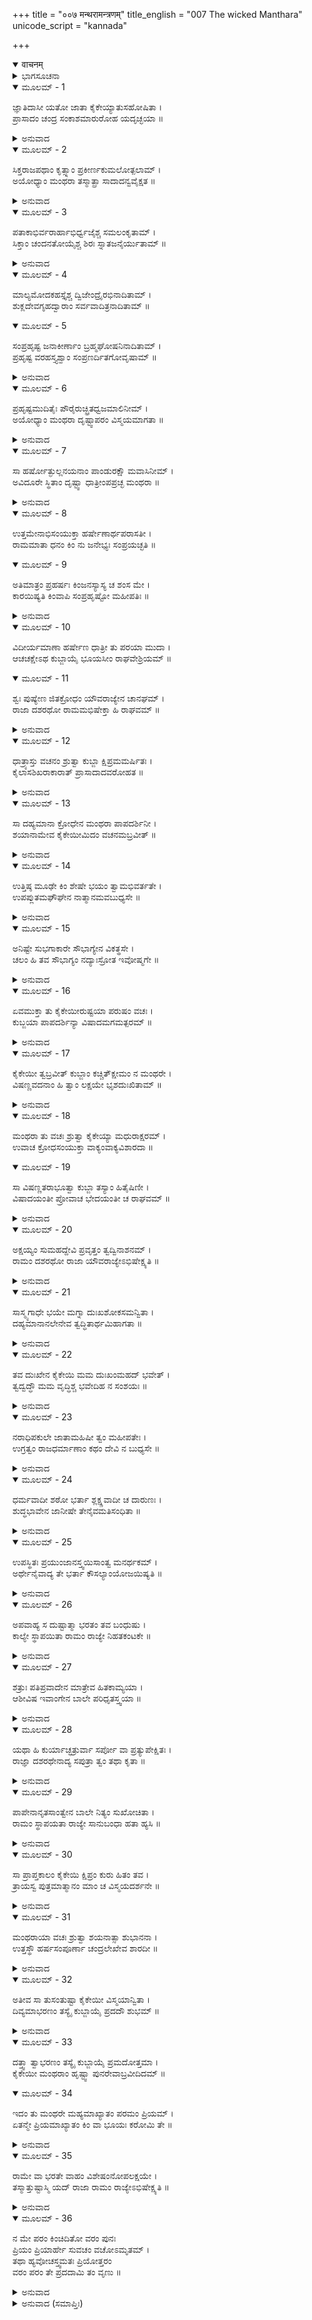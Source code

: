 +++
title = "००७ मन्थरामन्त्रणम्"
title_english = "007 The wicked Manthara"
unicode_script = "kannada"

+++
<details open><summary>वाचनम्</summary>

<div class="audioEmbed"  caption="श्रीराम-हरिसीताराममूर्ति-घनपाठिभ्यां वचनम्" src="https://archive.org/download/Ramayana-recitation-Sriram-harisItArAmamUrti-Ghanapaati-v2/Kanda_2/Kanda_2_AYK-007-Mandthara_Manthranam.mp3"></div>
</details>



<details><summary>ಭಾಗಸೂಚನಾ</summary>

ಶ್ರೀರಾಮನ ಪಟ್ಟಾಭಿಷೇಕದ ಸಮಾಚಾರ ತಿಳಿದು ಖಿನ್ನಳಾದ ಮಂಥರೆಯು ಕೈಕೆಯನ್ನು ಜರೆದುದು, ಆದರೆ ಪ್ರಸನ್ನಳಾದ ಕೈಕೇಯಿ ಆಕೆಗೆ ಉಡುಗೊರೆಯಾಗಿ ಒಡವೆಗಳನ್ನು ಕೊಡುವುದು, ಮಂಥರೆಯು ಕೈಕೆಯನ್ನು ಪುಸಲಾಯಿಸಿ ವರಗಳನ್ನು ಕೇಳುವಂತೆ ಪ್ರೇರೇಪಿಸಿದುದು
</details>

<details open><summary>ಮೂಲಮ್ - 1</summary>

ಜ್ಞಾತಿದಾಸೀ ಯತೋ ಜಾತಾ ಕೈಕೇಯ್ಯಾತುಸಹೋಷಿತಾ ।  
ಪ್ರಾಸಾದಂ ಚಂದ್ರ ಸಂಕಾಶಮಾರುರೋಹ ಯದೃಚ್ಛಯಾ ॥
</details>

<details><summary>ಅನುವಾದ</summary>

ಮಹಾರಾಣಿ ಕೈಕೆಯ ಬಳಿ ಓರ್ವ ದಾಸಿಯಿದ್ದಳು, ಆಕೆಯನ್ನು ಅವಳು ತವರುಮನೆಯಿಂದ ತಂದಿದ್ದಳು. ಆಕೆಯು ಸದಾ ಕೈಕೆಯಿಯ ಜೊತೆಗೇ ಇರುತ್ತಿದ್ದಳು. ಆಕೆ ಎಲ್ಲಿ ಹುಟ್ಟಿದಳು? ಆಕೆಯ ತಂದೆ-ತಾಯಿ ಯಾರು? ಇದು ಯಾರಿಗೂ ತಿಳಿದಿರಲಿಲ್ಲ. ಪಟ್ಟಾಭಿಷೇಕದ ಹಿಂದಿನ ದಿನ ಅವಳು ಸ್ವೇಚ್ಛೆಯಿಂದ ಚಂದ್ರನಂತೆ ಕಾಂತಿಯುಳ್ಳ ಅರಮನೆಯ ಬಿಸಿಲು ಮಾಳಿಗೆಯನ್ನು ಹತ್ತಿದಳು.॥1॥
</details>

<details open><summary>ಮೂಲಮ್ - 2</summary>

ಸಿಕ್ತರಾಜಪಥಾಂ ಕೃತ್ಸ್ನಾಂ ಪ್ರಕೀರ್ಣಕುಮಲೋತ್ಪಲಾಮ್ ।  
ಅಯೋಧ್ಯಾಂ ಮಂಥರಾ ತಸ್ಮಾತ್ಪ್ರಾ ಸಾದಾದನ್ವವೈಕ್ಷತ ॥
</details>

<details><summary>ಅನುವಾದ</summary>

ಮಂಥರೆ ಎಂಬ ಆ ದಾಸಿಯು ಆ ಭವನದ ಮಾಳಿಗೆಯಿಂದ ನೋಡಿದಳು - ಅಯೋಧ್ಯೆಯ ರಾಜಬೀದಿಗಳು ಪನ್ನೀರಿನಿಂದ ಸಿಂಪಡಿಸಲಾಗಿತ್ತು. ನಗರದ ಎಲ್ಲೆಡೆ ಅರಳಿದ ಕಮಲ ಮತ್ತು ಉತ್ಪಲ ಪುಷ್ಪಗಳನ್ನು ಚೆಲ್ಲಿದ್ದರು.॥2॥
</details>

<details open><summary>ಮೂಲಮ್ - 3</summary>

ಪತಾಕಾಭಿರ್ವರಾರ್ಹಾಭಿರ್ಧ್ವಜೈಶ್ಚ ಸಮಲಂಕೃತಾಮ್ ।  
ಸಿಕ್ತಾಂ ಚಂದನತೋಯೈಶ್ಚ ಶಿರಃ ಸ್ನಾತಜನೈರ್ಯುತಾಮ್ ॥
</details>

<details><summary>ಅನುವಾದ</summary>

ಎಲ್ಲೆಡೆ ಸುಂದರ ಪತಾಕೆಗಳು ಹಾರಾಡುತ್ತಿದ್ದವು. ಧ್ವಜಗಳಿಂದ ಆ ಪುರಿಯ ಶೋಭೆ ಅಪೂರ್ವವಾಗಿತ್ತು. ರಾಜಬೀದಿಗಳಲ್ಲಿ ಸುಗಂಧಿತ ನೀರನ್ನು ಚಿಮುಕಿಸಲಾಗಿತ್ತು. ಅಯೋಧ್ಯೆಯ ಎಲ್ಲ ಜನರು ಅಭ್ಯಂಗ ಸ್ನಾತರಾಗಿ ಅಲಂಕೃತರಾಗಿ ಓಡಾಡುತ್ತಿದ್ದರು.॥3॥
</details>

<details open><summary>ಮೂಲಮ್ - 4</summary>

ಮಾಲ್ಯಮೋದಕಹಸ್ತೈಶ್ಚ ದ್ವಿಜೇಂದ್ರೈರಭಿನಾದಿತಾಮ್ ।  
ಶುಕ್ಲದೇವಗೃಹದ್ವಾರಾಂ ಸರ್ವವಾದಿತ್ರನಾದಿತಾಮ್ ॥
</details>

<details open><summary>ಮೂಲಮ್ - 5</summary>

ಸಂಪ್ರಹೃಷ್ಟ ಜನಾಕೀರ್ಣಾಂ ಬ್ರಹ್ಮಘೋಷನಿನಾದಿತಾಮ್ ।  
ಪ್ರಹೃಷ್ಟ ವರಹಸ್ತ್ಯಶ್ವಾಂ ಸಂಪ್ರಣರ್ದಿತಗೋವೃಷಾಮ್ ॥
</details>

<details><summary>ಅನುವಾದ</summary>

ಶ್ರೀರಾಮನಿಗೆ ಅರ್ಪಿಸಲು ಮಾಲೆಗಳನ್ನು ಮತ್ತು ಮೋದಕಗಳನ್ನು ಕೈಗಳಲ್ಲೆತ್ತಿಕೊಂಡ ಶ್ರೇಷ್ಠ ಬ್ರಾಹ್ಮಣರು ಹರ್ಷನಾದ ಮಾಡುತ್ತಾ ಇದ್ದಾರೆ. ದೇವಾಲಯಗಳ ಮಹಾದ್ವಾರಗಳನ್ನು ಚಂದನಾದಿಗಳಿಂದ ಸುಂದರವಾಗಿ ಅಲಂಕರಿಸಿದ್ದರು. ಎಲ್ಲ ಪ್ರಕಾರದ ವಾದ್ಯಗಳ ಮಧುರ ಧ್ವನಿ ಎಲ್ಲೆಡೆ ಮೊಳಗುತ್ತಿತ್ತು. ಅತ್ಯಂತ ಹರ್ಷಿತರಾದ ಜನರಿಂದ ನಗರವೆಲ್ಲ ತುಂಬಿಹೋಗಿತ್ತು. ಎಲ್ಲೆಡೆ ವೇದಪಾಠಿಗಳ ಮಂತ್ರ ಧ್ವನಿಗಳು ಪ್ರತಿಧ್ವನಿಸುತ್ತಿದ್ದವು. ಶ್ರೇಷ್ಠ ಗಜ, ಅಶ್ವಗಳು ಹರ್ಷದಿಂದ ಮೆರೆಯುತ್ತಿದ್ದವು. ಹಸುಗಳು ಮತ್ತು ಕರುಗಳು ಆನಂದದಿಂದ ‘ಅಂಬಾ’ ಎಂದು ಕೂಗುತ್ತಿದ್ದವು.॥4-5॥
</details>

<details open><summary>ಮೂಲಮ್ - 6</summary>

ಪ್ರಹೃಷ್ಟಮುದಿತೈಃ ಪೌರೈರುಚ್ಛ್ರಿತಧ್ವಜಮಾಲಿನೀಮ್ ।  
ಅಯೋಧ್ಯಾಂ ಮಂಥರಾ ದೃಷ್ಟ್ವಾಪರಂ ವಿಸ್ಮಯಮಾಗತಾ ॥
</details>

<details><summary>ಅನುವಾದ</summary>

ಎಲ್ಲ ನಗರ ನಿವಾಸಿಗಳು ಹರ್ಷದಿಂದ ರೋಮಾಂಚನಗೊಂಡು ಆನಂದಮಗ್ನರಾಗಿದ್ದಾರೆ. ನಗರದ ಎಲ್ಲೆಡೆ ಎತ್ತರವಾದ ಧ್ವಜಗಳು ಹಾರಾಡುತ್ತಿದ್ದವು. ಅಯೋಧ್ಯೇಯ ಇಂತಹ ಶೋಭೆಯನ್ನು ನೋಡಿ ಮಂಥರೆಗೆ ಆಶ್ಚರ್ಯವಾಯಿತು.॥6॥
</details>

<details open><summary>ಮೂಲಮ್ - 7</summary>

ಸಾ ಹರ್ಷೋತ್ಫುಲ್ಲನಯನಾಂ ಪಾಂಡುರಕ್ಷೌ ಮವಾಸಿನೀಮ್ ।  
ಅವಿದೂರೇ ಸ್ಥಿತಾಂ ದೃಷ್ಟ್ವಾ ಧಾತ್ರೀಂಪಪ್ರಚ್ಛ ಮಂಥರಾ ॥
</details>

<details><summary>ಅನುವಾದ</summary>

ಅಲ್ಲೇ ಬಳಿಯ ಮಹಡಿಯಲ್ಲಿ ರಾಮನ ದಾಸಿಯನ್ನು ನೋಡಿದಳು. ಅವಳ ಕಣ್ಣುಗಳು ಪ್ರಸನ್ನತೆಯಿಂದ ಅರಳಿತ್ತು. ಶರೀರದಲ್ಲಿ ಬಿಳಿಯ ರೇಷ್ಮೆಯ ಸೀರೆಯನ್ನು ಉಟ್ಟಿದ್ದಳು. ಆಕೆಯನ್ನು ನೋಡಿ ಮಂಥರೆ ಕೇಳಿದಳು.॥7॥
</details>

<details open><summary>ಮೂಲಮ್ - 8</summary>

ಉತ್ತಮೇನಾಭಿಸಂಯುಕ್ತಾ ಹರ್ಷೇಣಾರ್ಥಪರಾಸತೀ ।  
ರಾಮಮಾತಾ ಧನಂ ಕಿಂ ನು ಜನೇಭ್ಯಃ ಸಂಪ್ರಯಚ್ಛತಿ ॥
</details>

<details open><summary>ಮೂಲಮ್ - 9</summary>

ಅತಿಮಾತ್ರಂ ಪ್ರಹರ್ಷಃ ಕಿಂಜನಸ್ಯಾಸ್ಯ ಚ ಶಂಸ ಮೇ ।  
ಕಾರಯಿಷ್ಯತಿ ಕಿಂವಾಪಿ ಸಂಪ್ರಹೃಷ್ಟೋ ಮಹೀಪತಿಃ ॥
</details>

<details><summary>ಅನುವಾದ</summary>

ಧಾತ್ರಿ! ಇಂದು ಶ್ರೀರಾಮಚಂದ್ರನ ಮಾತೆಯು ಯಾವುದೋ ಅಭೀಷ್ಟ ಮನೋರಥದ ಸಾಧನೆಯಲ್ಲಿ ತತ್ಪರಳಾಗಿ ಅತ್ಯಂತ ಹರ್ಷದಿಂದ ಜನರಿಗೆ ಧನವನ್ನು ಏಕೆ ಹಂಚುತ್ತಿದ್ದಾಳೆ? ಇಂದು ಇಲ್ಲಿಯ ಎಲ್ಲ ಜನರು ಇಷ್ಟು ಪ್ರಸನ್ನರಾಗಿರುವರು ಏಕೆ? ಇದರ ಕಾರಣವನ್ನು ನನಗೆ ತಿಳಿಸು. ಇಂದು ದಶರಥ ಮಹಾರಾಜ ಅತ್ಯಂತ ಪ್ರಸನ್ನರಾಗಿ ಯಾವ ಕಾರ್ಯವನ್ನು ಮಾಡುವರು.॥8-9॥
</details>

<details open><summary>ಮೂಲಮ್ - 10</summary>

ವಿದೀರ್ಯಮಾಣಾ ಹರ್ಷೇಣ ಧಾತ್ರೀ ತು ಪರಯಾ ಮುದಾ ।  
ಆಚಚಕ್ಷೇಽಥ ಕುಬ್ಜಾಯೈ ಭೂಯಸೀಂ ರಾಘವೇಶ್ರಿಯಮ್ ॥
</details>

<details open><summary>ಮೂಲಮ್ - 11</summary>

ಶ್ವಃ ಪುಷ್ಯೇಣ ಜಿತಕ್ರೋಧಂ ಯೌವರಾಜ್ಯೇನ ಚಾನಘಮ್ ।  
ರಾಜಾ ದಶರಥೋ ರಾಮಮಭಿಷೇಕ್ತಾ ಹಿ ರಾಘವಮ್ ॥
</details>

<details><summary>ಅನುವಾದ</summary>

ಶ್ರೀರಾಮನ ದಾಸಿಯು ಹರ್ಷಾತಿರೇಕದಿಂದ ಕುಬ್ಜಾ ಮಂಥರೆಯು ಕೇಳಿದಾಗ ಬಹಳ ಆನಂದದಿಂದ ತಿಳಿಸಿದಳು- ಕುಬ್ಜೇ! ರಘುನಾಥನಿಗೆ ಬಹಳ ದೊಡ್ಡ ಸಂಪತ್ತು ಪ್ರಾಪ್ತವಾಗುವುದಿದೆ. ನಾಳೆ ದಶರಥ ಮಹಾರಾಜರು ಪುಷ್ಯ ನಕ್ಷತ್ರದ ಶುಭಯೋಗದಲ್ಲಿ ಕ್ರೋಧವನ್ನು ಗೆದ್ದಿರುವ, ಪಾಪರಹಿತ, ರಘುಕುಲನಂದನ ಶ್ರೀರಾಮನಿಗೆ ಯುವರಾಜ ಪಟ್ಟಾಭಿಷೇಕ ಮಾಡುವರು.॥10-11॥
</details>

<details open><summary>ಮೂಲಮ್ - 12</summary>

ಧಾತ್ರ್ಯಾಸ್ತು ವಚನಂ ಶ್ರುತ್ವಾ ಕುಬ್ಜಾ ಕ್ಷಿಪ್ರಮಮರ್ಷಿತಃ ।  
ಕೈಲಾಸಶಿಖರಾಕಾರಾತ್ ಪ್ರಾಸಾದಾದವರೋಹತ ॥
</details>

<details><summary>ಅನುವಾದ</summary>

ದಾಸಿಯ ಆ ಮಾತನ್ನು ಕೇಳಿ ಮಂಥರೆಯು ಮನಸ್ಸಿನಲ್ಲೇ ಕುದಿಯತೊಡಗಿದಳು. ಕೂಡಲೇ ಆ ಕೈಲಾಸ ಶಿಖರದಂತೆ ಉಜ್ವಲ, ಗಗನಚುಂಬೀ ಸೌಧದಿಂದ ಕೆಳಗೆ ಇಳಿದಳು.॥12॥
</details>

<details open><summary>ಮೂಲಮ್ - 13</summary>

ಸಾ ದಹ್ಯಮಾನಾ ಕ್ರೋಧೇನ ಮಂಥರಾ ಪಾಪದರ್ಶಿನೀ ।  
ಶಯಾನಾಮೇವ ಕೈಕೇಯೀಮಿದಂ ವಚನಮಬ್ರವೀತ್ ॥
</details>

<details><summary>ಅನುವಾದ</summary>

ಮಂಥರೆಗೆ ಇದರಲ್ಲಿ ಕೈಕೆಯ ಅನಿಷ್ಟ ಕಾಣುತ್ತಿತ್ತು. ಆಕೆ ಸಿಟ್ಟಿನಿಂದ ಉರಿದೆದ್ದಳು. ಅವಳು ಅಂತಃಪುರದಲ್ಲಿ ಮಲಗಿರುವ ಕೈಕೆಯ ಬಳಿಗೆ ಬಂದು ಈ ಪ್ರಕಾರ ಹೇಳಿದಳು.॥13॥
</details>

<details open><summary>ಮೂಲಮ್ - 14</summary>

ಉತ್ತಿಷ್ಠ ಮೂಢೇ ಕಿಂ ಶೇಷೇ ಭಯಂ ತ್ವಾಮಭಿವರ್ತತೇ ।  
ಉಪಪ್ಲುತಮಘೌಘೇನ ನಾತ್ಮಾನಮವಬುಧ್ಯಸೇ ॥
</details>

<details><summary>ಅನುವಾದ</summary>

ಮೂರ್ಖಳೇ! ಏಳು, ಏಕೆ ಮಲಗಿರುವೆ? ನಿನ್ನ ಮೇಲೆ ಭಾರೀ ಭಯ ಆವರಿಸಿದೆ. ಎಲೆಗೆ! ನಿನ್ನ ಮೇಲೆ ವಿಪತ್ತಿನ ಬೆಟ್ಟವೇ ಕುಸಿದು ಬಿದ್ದಿದೆ. ಹೀಗಿದ್ದರೂ ನಿನಗೆ ಈ ದುರವಸ್ಥೆಯು ತಿಳಿಯಲೇ ಇಲ್ಲವಲ್ಲ.॥14॥
</details>

<details open><summary>ಮೂಲಮ್ - 15</summary>

ಅನಿಷ್ಟೇ ಸುಭಗಾಕಾರೇ ಸೌಭಾಗ್ಯೇನ ವಿಕತ್ಥಸೇ ।  
ಚಲಂ ಹಿ ತವ ಸೌಭಾಗ್ಯಂ ನದ್ಯಾಃಸ್ರೋತ ಇವೋಷ್ಮಗೇ ॥
</details>

<details><summary>ಅನುವಾದ</summary>

ನಿನ್ನ ಪ್ರಿಯತಮನು ನಿನ್ನ ಮುಂದೆ ಬಂದು ನಿನಗೆ ಎಲ್ಲ ಸೌಭಾಗ್ಯ ಅರ್ಪಿಸುತ್ತಾನೆ, ಆದರೆ ಬೆನ್ನ ಹಿಂದೆ ಅವನು ನಿನ್ನ ಅನಿಷ್ಟ ಮಾಡುವಂತೆ ಇದೆ, ಇದು ನೀನು ಅವನನ್ನು ತನ್ನಲ್ಲಿ ಅನುರಕ್ತನೆಂದು ತಿಳಿದು ಸೌಭಾಗ್ಯದ ಹಿರಿಮೆಯನ್ನು ಹೊಗಳಿಕೊಳ್ಳುತ್ತಿರುವೆ. ಆದರೆ ಗ್ರೀಷ್ಮ ಋತುವಿನಲ್ಲಿ ನದಿಯ ಪ್ರವಾಹ ಒಣಗಿ ಹೋಗುವಂತೆ ನಿನ್ನ ಆ ಸೌಭಾಗ್ಯ ಈಗ ಅಸ್ಥಿರವಾಗಿದೆ - ನಿನ್ನ ಕೈಯಿಂದ ಜಾರಿ ಹೋಗುತ್ತಾ ಇದೆ.॥15॥
</details>

<details open><summary>ಮೂಲಮ್ - 16</summary>

ಏವಮುಕ್ತಾ ತು ಕೈಕೇಯೀರುಷ್ಟಯಾ ಪರುಷಂ ವಚಃ ।  
ಕುಬ್ಜಯಾ ಪಾಪದರ್ಶಿನ್ಯಾ ವಿಷಾದಮಗಮತ್ಪರಮ್ ॥
</details>

<details><summary>ಅನುವಾದ</summary>

ಇಷ್ಟದಲ್ಲಿಯೂ ಅನಿಷ್ಟವನ್ನು ನೋಡುವ ರೋಷ ತುಂಬಿದ ಕುಬ್ಜೆಯು ಈ ರೀತಿಯ ಕಠೋರ ಮಾತನ್ನು ಹೇಳಿದಾಗ ಕೈಕೆಯಿಯ ಮನಸ್ಸಿನಲ್ಲಿ ಬಹಳ ದುಃಖವಾಯಿತು.॥16॥
</details>

<details open><summary>ಮೂಲಮ್ - 17</summary>

ಕೈಕೇಯೀ ತ್ವಬ್ರವೀತ್ ಕುಬ್ಜಾಂ ಕಚ್ಚಿತ್ಕ್ಷೇಮಂ ನ ಮಂಥರೇ ।  
ವಿಷಣ್ಣವದನಾಂ ಹಿ ತ್ವಾಂ ಲಕ್ಷಯೇ ಭೃಶದುಃಖಿತಾಮ್ ॥
</details>

<details><summary>ಅನುವಾದ</summary>

ಆಗ ಕೈಕೆಯಿಯು ಕುಬ್ಜೆಯಲ್ಲಿ ಕೇಳಿದಳು - ಮಂಥರೇ! ಯಾವುದೇ ಅಮಂಗಲದ ಮಾತು ನಡೆಯಲಿಲ್ಲವಲ್ಲ; ಏಕೆಂದರೆ ನಿನ್ನ ಮುಖದಲ್ಲಿ ವಿಷಾದ ಆವರಿಸಿದೆ ಹಾಗೂ ನೀನು ಬಹಳ ದುಃಖಿಯಾಗಿ ಕಾಣುತ್ತಿರುವೆ.॥17॥
</details>

<details open><summary>ಮೂಲಮ್ - 18</summary>

ಮಂಥರಾ ತು ವಚಃ ಶ್ರುತ್ವಾ ಕೈಕೇಯ್ಯಾ ಮಧುರಾಕ್ಷರಮ್ ।  
ಉವಾಚ ಕ್ರೋಧಸಂಯುಕ್ತಾ ವಾಕ್ಯಂವಾಕ್ಯವಿಶಾರದಾ ॥
</details>

<details open><summary>ಮೂಲಮ್ - 19</summary>

ಸಾ ವಿಷಣ್ಣತರಾಭೂತ್ವಾ ಕುಬ್ಜಾ ತಸ್ಯಾಂ ಹಿತೈಷಿಣೀ ।  
ವಿಷಾದಯಂತೀ ಪ್ರೋವಾಚ ಭೇದಯಂತೀ ಚ ರಾಘವಮ್ ॥
</details>

<details><summary>ಅನುವಾದ</summary>

ಮಂಥರೆಯು ಮಾತಿನಲ್ಲಿ ಬಹಳ ಕುಶಲಿಯಾಗಿದ್ದಳು. ಅವಳು ಕೈಕೆಯಿಯ ಮಧುರವಚನ ಕೇಳಿಯೂ ಖಿನ್ನಳಾದಳು. ಆಕೆಯ ಕುರಿತು ತನ್ನ ಹಿತೈಷಿತೆಯನ್ನು ಪ್ರಕಟಿಸುತ್ತಾ ಕುಪಿತಳಾದಳು ಹಾಗೂ ಕೈಕೆಯ ಮನಸ್ಸಿನಲ್ಲಿ ಶ್ರೀರಾಮನ ಕುರಿತು ಭೇದಭಾವ ಮತ್ತು ವಿಷಾದವನ್ನುಂಟುಮಾಡುತ್ತಾ ಈ ಪ್ರಕಾರ ಹೇಳಿದಳು.॥18-19॥
</details>

<details open><summary>ಮೂಲಮ್ - 20</summary>

ಅಕ್ಷಯ್ಯಂ ಸುಮಹದ್ದೇವಿ ಪ್ರವೃತ್ತಂ ತ್ವದ್ವಿನಾಶನಮ್ ।  
ರಾಮಂ ದಶರಥೋ ರಾಜಾ ಯೌವರಾಜ್ಯೇಽಭಿಷೇಕ್ಷ್ಯತಿ ॥
</details>

<details><summary>ಅನುವಾದ</summary>

ದೇವಿಯೇ! ನಿನ್ನ ಸೌಭಾಗ್ಯದ ಮಹಾವಿನಾಶದ ಕಾರ್ಯ ಆರಂಭವಾಗಿದೆ. ಅದರ ಯಾವುದೇ ಪ್ರತೀಕಾರ ಇಲ್ಲ. ನಾಳೆ ದಶರಥ ಮಹಾರಾಜರು ಶ್ರೀರಾಮನಿಗೆ ಯುವರಾಜ ಪಟ್ಟಾಭಿಷೇಕ ಮಾಡಿಬಿಡುವರು.॥20॥
</details>

<details open><summary>ಮೂಲಮ್ - 21</summary>

ಸಾಸ್ಮ್ಯಗಾಧೇ ಭಯೇ ಮಗ್ನಾ ದುಃಖಶೋಕಸಮನ್ವಿತಾ ।  
ದಹ್ಯಮಾನಾನಲೇನೇವ ತ್ವದ್ಧಿತಾರ್ಥಮಿಹಾಗತಾ ॥
</details>

<details><summary>ಅನುವಾದ</summary>

ಈ ಸಮಾಚಾರ ಪಡೆದು ನಾನು ದುಃಖ-ಶೋಕದಿಂದ ವ್ಯಾಕುಲಳಾಗಿ ಆಳವಾದ ಭಯಸಮುದ್ರದಲ್ಲಿ ಮುಳುಗಿಹೋದೆ. ಚಿಂತಾಗ್ನಿಯಿಂದ ಸುಡುತ್ತಿರುವಂತಿದೆ ಹಾಗೂ ನಿನ್ನ ಹಿತದ ಮಾತನ್ನು ತಿಳಿಸಲಿಕ್ಕಾಗಿ ಇಲ್ಲಿಗೆ ಬಂದಿರುವೆನು.॥21॥
</details>

<details open><summary>ಮೂಲಮ್ - 22</summary>

ತವ ದುಃಖೇನ ಕೈಕೇಯಿ ಮಮ ದುಃಖಂಮಹದ್ ಭವೇತ್ ।  
ತ್ವದ್ವದ್ಧೌ ಮಮ ವೃದ್ಧಿಶ್ಚ ಭವೇದಿಹ ನ ಸಂಶಯಃ ॥
</details>

<details><summary>ಅನುವಾದ</summary>

ಕೇಕಯನಂದಿನಿ! ನಿನ್ನ ಮೇಲೆ ಯಾವುದಾದರೂ ದುಃಖ ಬಂದರೆ ನನಗೂ ತುಂಬಾ ದುಃಖವನ್ನು ಅನುಭವಿಸಬೇಕಾದೀತು. ನಿನ್ನ ಉನ್ನತಿಯಲ್ಲೇ ನನ್ನ ಉನ್ನತಿ ಇದೆ, ಇದರಲ್ಲಿ ಸಂಶಯವೇ ಇಲ್ಲ.॥22॥
</details>

<details open><summary>ಮೂಲಮ್ - 23</summary>

ನರಾಧಿಪಕುಲೇ ಜಾತಾಮಹಿಷೀ ತ್ವಂ ಮಹೀಪತೇಃ ।  
ಉಗ್ರತ್ವಂ ರಾಜಧರ್ಮಾಣಾಂ ಕಥಂ ದೇವಿ ನ ಬುಧ್ಯಸೇ ॥
</details>

<details><summary>ಅನುವಾದ</summary>

ದೇವಿ! ನೀನು ಕ್ಷತ್ರಿಯ ಕುಲದಲ್ಲಿ ಹುಟ್ಟಿ, ಓರ್ವ ಚಕ್ರವರ್ತಿ ಮಹಾರಾಜನ ಮಹಾರಾಣಿಯಾಗಿರುವೆ. ಹೀಗಿದ್ದರೂ ರಾಜಧರ್ಮಗಳ ಉಗ್ರತೆಯನ್ನು ಏಕೆ ತಿಳಿದು ಕೊಳ್ಳುತ್ತಿಲ್ಲ.॥23॥
</details>

<details open><summary>ಮೂಲಮ್ - 24</summary>

ಧರ್ಮವಾದೀ ಶಠೋ ಭರ್ತಾ ಶ್ಲಕ್ಷ್ಣವಾದೀ ಚ ದಾರುಣಃ ।  
ಶುದ್ಧಭಾವೇನ ಜಾನೀಷೇ ತೇನೈವಮತಿಸಂಧಿತಾ ॥
</details>

<details><summary>ಅನುವಾದ</summary>

ನಿನ್ನ ಸ್ವಾಮಿ ಧರ್ಮದ ಮಾತು ತುಂಬಾ ಆಡುತ್ತಾನೆ, ಆದರೆ ಅವನು ಬಹಳ ಶಠನಾಗಿದ್ದಾನೆ. ಬಾಯಿಯಲ್ಲಿ ಜೇನಿನಂತೆ ಮಾತನಾಡುವನು, ಆದರೆ ಹೃದಯದಲ್ಲಿ ಬಹಳ ಕ್ರೂರನಾಗಿದ್ದಾನೆ. ಅವರು ಎಲ್ಲ ಮಾತುಗಳನ್ನು ಶುದ್ಧ ಭಾವದಿಂದಲೇ ಆಡುತ್ತಿದ್ದಾರೆ ಎಂದು ನೀನು ತಿಳಿಯುತ್ತಿರುವೆ. ಅದರಿಂದ ಇಂದು ಅವನಿಂದ ನೀನು ಮೋಸ ಹೋದೆ.॥24॥
</details>

<details open><summary>ಮೂಲಮ್ - 25</summary>

ಉಪಸ್ಥಿತಃ ಪ್ರಯುಂಜಾನಸ್ತ್ವಯಿಸಾಂತ್ವ ಮನರ್ಥಕಮ್ ।  
ಅರ್ಥೇನೈವಾದ್ಯ ತೇ ಭರ್ತಾ ಕೌಸಲ್ಯಾಂಯೋಜಯಿಷ್ಯತಿ ॥
</details>

<details><summary>ಅನುವಾದ</summary>

ನಿನ್ನ ಪತಿಯು ನಿನಗೆ ವ್ಯರ್ಥ ಸಾಂತ್ವನ ನೀಡಲು ಇಲ್ಲಿಗೆ ಬರುವನು. ಅವನೇ ಈಗ ರಾಣಿ ಕೌಸಲ್ಯೆಯನ್ನು ಅರ್ಥದಿಂದ ಸಂಪನ್ನನಾಗಿಸಲು ಹೊರಟಿರುವನು.॥25॥
</details>

<details open><summary>ಮೂಲಮ್ - 26</summary>

ಅಪವಾಹ್ಯ ಸ ದುಷ್ಟಾತ್ಮಾ ಭರತಂ ತವ ಬಂಧುಷು ।  
ಕಾಲ್ಯೇ ಸ್ಥಾಪಯಿತಾ ರಾಮಂ ರಾಜ್ಯೇ ನಿಹತಕಂಟಕೇ ॥
</details>

<details><summary>ಅನುವಾದ</summary>

ಅವನು ಭರತನನ್ನು ನಿನ್ನ ತವರು ಮನೆಗೆ ಕಳಿಸಿಕೊಟ್ಟನು ಮತ್ತು ನಾಳೆ ಬೆಳಿಗ್ಗೆಯೇ ಅಯೋಧ್ಯೆಯ ನಿಷ್ಕಂಟಕ ರಾಜ್ಯದಲ್ಲಿ ಶ್ರೀರಾಮನಿಗೆ ಪಟ್ಟಾಭಿಷೇಕ ಮಾಡುವನು.॥26॥
</details>

<details open><summary>ಮೂಲಮ್ - 27</summary>

ಶತ್ರುಃ ಪತಿಪ್ರವಾದೇನ ಮಾತ್ರೇವ ಹಿತಕಾಮ್ಯಯಾ ।  
ಆಶೀವಿಷ ಇವಾಂಗೇನ ಬಾಲೇ ಪರಿಧೃತಸ್ತ್ವಯಾ ॥
</details>

<details><summary>ಅನುವಾದ</summary>

ಬಾಲೇ! ತಾಯಿಯು ಹಿತದ ಕಾಮನೆಯಿಂದ ಪುತ್ರನನ್ನು ಪೋಷಿಸುವಂತೆ, ‘ಪತಿ’ ಎಂದು ಹೇಳುವ ಯಾವ ವ್ಯಕ್ತಿಯನ್ನು ನೀನು ಪೋಷಿಸಿದೆಯೋ ಅವನೇ ಶತ್ರು ಆದನು. ಯಾರಾದರೂ ಅಜ್ಞಾನದಿಂದ ಹಾವನ್ನು ತೊಡೆಯಲ್ಲೆತ್ತಿಕೊಂಡು ಲಾಲನೆ ಮಾಡುವಂತೆಯೇ ನೀನು ಆ ಸರ್ಪದಂತೆ ವರ್ತಿಸುವ ಮಹಾರಾಜನಿಗೆ ತೊಡೆಯಲ್ಲಿ ಸ್ಥಾನ ನೀಡಿದೆ.॥27॥
</details>

<details open><summary>ಮೂಲಮ್ - 28</summary>

ಯಥಾ ಹಿ ಕುರ್ಯಾಚ್ಛತ್ರುರ್ವಾ ಸರ್ಪೋ ವಾ ಪ್ರತ್ಯುಪೇಕ್ಷಿತಃ ।  
ರಾಜ್ಞಾ ದಶರಥೇನಾದ್ಯ ಸಪುತ್ರಾ ತ್ವಂ ತಥಾ ಕೃತಾ ॥
</details>

<details><summary>ಅನುವಾದ</summary>

ಉಪೇಕ್ಷಿತ ಶತ್ರು ಅಥವಾ ಸರ್ಪವು ವರ್ತಿಸುವಂತೆಯೇ ರಾಜಾ ದಶರಥನು ಇಂದು ಪುತ್ರಸಹಿತ ಕೈಕೇಯಿಯಾದ ನಿನ್ನ ಕುರಿತು ವರ್ತಿಸುತ್ತಿರುವನು.॥28॥
</details>

<details open><summary>ಮೂಲಮ್ - 29</summary>

ಪಾಪೇನಾನೃತಸಾಂತ್ವೇನ ಬಾಲೇ ನಿತ್ಯಂ ಸುಖೋಚಿತಾ ।  
ರಾಮಂ ಸ್ಥಾಪಯತಾ ರಾಜ್ಯೇ ಸಾನುಬಂಧಾ ಹತಾ ಹ್ಯಸಿ ॥
</details>

<details><summary>ಅನುವಾದ</summary>

ಬಾಲೆ! ನೀನು ಸದಾ ಸುಖ ಭೋಗಿಸಲು ಯೋಗ್ಯಳಾಗಿರುವೆ, ಆದರೆ ಮನಸ್ಸಿನಲ್ಲಿ ದುರ್ಭಾವನೆ ಇಟ್ಟುಕೊಂಡು ಮೇಲ್ಮೇಲೆ ಸಾಂತ್ವನ ಕೊಡುವ ಮಹಾರಾಜನು ತನ್ನ ರಾಜ್ಯದಲ್ಲಿ ಶ್ರೀರಾಮನನ್ನು ಸ್ಥಾಪಿಸುವ ವಿಚಾರಮಾಡಿ ಇಂದು ಸಂಬಂಧಿಗಳ ಸಹಿತ ನಿನ್ನನ್ನು ಮೃತ್ಯು ಮುಖದಲ್ಲಿ ತಳ್ಳಿದಂತೆ ಇದೆ.॥29॥
</details>

<details open><summary>ಮೂಲಮ್ - 30</summary>

ಸಾ ಪ್ರಾಪ್ತಕಾಲಂ ಕೈಕೇಯಿ ಕ್ಷಿಪ್ರಂ ಕುರು ಹಿತಂ ತವ ।  
ತ್ರಾಯಸ್ವ ಪುತ್ರಮಾತ್ಮಾನಂ ಮಾಂ ಚ ವಿಸ್ಮಯದರ್ಶನೇ ॥
</details>

<details><summary>ಅನುವಾದ</summary>

ಕೇಕಯ ರಾಜಕುಮಾರಿಯೇ! ದುಃಖಜನಕ ಮಾತನ್ನು ಕೇಳಿಯೂ ನೀನು ಸಂತೋಷಗೊಂಡವಳಂತೆ ನನ್ನ ಕಡೆಗೆ ನೋಡುತ್ತಿರುವೆ. ನನ್ನ ಮಾತುಗಳಿಂದ ವಿಸ್ಮಯಹೊಂದಿರುವಂತೆ ಇದೆ, ಆದರೆ ಈ ವಿಸ್ಮಯವನ್ನು ಬಿಟ್ಟು ತನ್ನ ಹಿತದ ಕಾರ್ಯವನ್ನು ಬೇಗನೇ ಮಾಡುವ ಸಮಯ ಈಗ ಬಂದಿದೆ. ಹೀಗೆ ಮಾಡಿ ನಿನ್ನ, ನಿನ್ನ ಪುತ್ರನ ಮತ್ತು ನನ್ನ ರಕ್ಷಣೆಯನ್ನು ಮಾಡು.॥30॥
</details>

<details open><summary>ಮೂಲಮ್ - 31</summary>

ಮಂಥರಾಯಾ ವಚಃ ಶ್ರುತ್ವಾ ಶಯನಾತ್ಸಾ ಶುಭಾನನಾ ।  
ಉತ್ತಸ್ಥೌ ಹರ್ಷಸಂಪೂರ್ಣಾ ಚಂದ್ರಲೇಖೇವ ಶಾರದೀ ॥
</details>

<details><summary>ಅನುವಾದ</summary>

ಮಂಥರೆಯ ಮಾತನ್ನು ಕೇಳಿ ಸುಂದರ ಮುಖವುಳ್ಳ ಕೈಕೆಯಿಯು ಒಮ್ಮೆಲೆ ಎದ್ದು ಕುಳಿತಳು. ಆಕೆಯ ಹೃದಯ ಹರ್ಷದಿಂದ ತುಂಬಿಹೋಗಿತ್ತು. ಅವಳು ಶರತ್ ಪೂರ್ಣಿಮೆಯ ಚಂದ್ರನಂತೆ ಪ್ರಕಾಶಿಸುತ್ತಿದ್ದಳು.॥31॥
</details>

<details open><summary>ಮೂಲಮ್ - 32</summary>

ಅತೀವ ಸಾ ತುಸಂತುಷ್ಟಾ ಕೈಕೇಯೀ ವಿಸ್ಮಯಾನ್ವಿತಾ ।  
ದಿವ್ಯಮಾಭರಣಂ ತಸ್ಯೈ ಕುಬ್ಜಾಯೈ ಪ್ರದದೌ ಶುಭಮ್ ॥
</details>

<details><summary>ಅನುವಾದ</summary>

ಕೈಕೆಯು ಮನಸ್ಸಿನಲ್ಲೇ ಸಂತೋಷಗೊಂಡು ವಿಸ್ಮಯ ಮುಗ್ಧಳಾಗಿ ಮುಗುಳ್ನಗುತ್ತಾ ಕುಬ್ಜೆಗೆ ಉಡುಗೊರೆಯಾಗಿ ಒಂದು ಬಹಳ ಸುಂದರ ಒಡವೆಯನ್ನು ಕೊಟ್ಟಳು.॥32॥
</details>

<details open><summary>ಮೂಲಮ್ - 33</summary>

ದತ್ತ್ವಾ ತ್ವಾಭರಣಂ ತಸ್ಯೈ ಕುಬ್ಜಾಯೈ ಪ್ರಮದೋತ್ತಮಾ ।  
ಕೈಕೇಯೀ ಮಂಥರಾಂ ಹೃಷ್ಟ್ವಾ ಪುನರೇವಾಬ್ರವೀದಿದಮ್ ॥
</details>

<details open><summary>ಮೂಲಮ್ - 34</summary>

ಇದಂ ತು ಮಂಥರೇ ಮಹ್ಯಮಾಖ್ಯಾತಂ ಪರಮಂ ಪ್ರಿಯಮ್ ।  
ಏತನ್ಮೇ ಪ್ರಿಯಮಾಖ್ಯಾತಂ ಕಿಂ ವಾ ಭೂಯಃ ಕರೋಮಿ ತೇ ॥
</details>

<details><summary>ಅನುವಾದ</summary>

ಕುಬ್ಜೆಗೆ ಆ ಒಡವೆಯನ್ನು ಕೊಟ್ಟು ಹರ್ಷಗೊಂಡು ರಮಣಿ ಶ್ರೇಷ್ಠ ಕೈಕೆಯಿಯು ಪುನಃ ಮಂಥರೆಯಲ್ಲಿ ಹೀಗೆ ಹೇಳಿದಳು - ಮಂಥರೇ! ನೀನು ಬಹಳ ಪ್ರಿಯವಾದ ಸಮಾಚಾರವನ್ನು ನನಗೆ ತಿಳಿಸಿದೆ. ನೀನು ನನಗಾಗಿ ತಿಳಿಸಿದ ಈ ಪ್ರಿಯ ಸಮಾಚಾರಕ್ಕಾಗಿ ನಾನು ನಿನಗೆ ಇನ್ನೇನು ಉಪಕಾರ ಮಾಡಲೀ.॥33-34॥
</details>

<details open><summary>ಮೂಲಮ್ - 35</summary>

ರಾಮೇ ವಾ ಭರತೇ ವಾಹಂ ವಿಶೇಷಂನೋಪಲಕ್ಷಯೇ ।  
ತಸ್ಮಾತ್ತುಷ್ಟಾಸ್ಮಿ ಯದ್ ರಾಜಾ ರಾಮಂ ರಾಜ್ಯೇಽಭಿಷೇಕ್ಷ್ಯತಿ ॥
</details>

<details><summary>ಅನುವಾದ</summary>

ನಾನೂ ಕೂಡ ರಾಮ ಮತ್ತು ಭರತರಲ್ಲಿ ಯಾವ ಭೇದವನ್ನೂ ತಿಳಿಯುವುದಿಲ್ಲ. ಆದ್ದರಿಂದ ಇದನ್ನು ತಿಳಿದುಕೊಂಡೇ ಮಹಾರಾಜರು ಶ್ರೀರಾಮನಿಗೆ ಪಟ್ಟಾಭಿಷೇಕ ಮಾಡುವವರಿದ್ದಾರೆ. ಇದರಿಂದ ನನಗೆ ತುಂಬಾ ಸಂತೋಷವಾಯಿತು.॥35॥
</details>

<details open><summary>ಮೂಲಮ್ - 36</summary>

ನ ಮೇ ಪರಂ ಕಿಂಚಿದಿತೋ ವರಂ ಪುನಃ  
ಪ್ರಿಯಂ ಪ್ರಿಯಾರ್ಹೇ ಸುವಚಂ ವಚೋಽಮೃತಮ್ ।  
ತಥಾ ಹ್ಯವೋಚಸ್ತ್ವಮತಃ ಪ್ರಿಯೋತ್ತರಂ  
ವರಂ ಪರಂ ತೇ ಪ್ರದದಾಮಿ ತಂ ವೃಣು ॥
</details>

<details><summary>ಅನುವಾದ</summary>

ಮಂಥರೇ! ನೀನು ನನ್ನಿಂದ ಪ್ರಿಯವಸ್ತುವನ್ನು ಪಡೆಯಲು ಯೋಗ್ಯಳಾಗಿರುವೆ. ನನಗಾಗಿ ಶ್ರೀರಾಮ ಪಟ್ಟಾಭಿಷೇಕದ ಸಮಾಚಾರಕ್ಕಿಂತ ಬೇರೆ ಯಾವುದೇ ಪ್ರಿಯ ಹಾಗೂ ಅಮೃತದಂತಹ ಮಧುರ ಮಾತು ಇಲ್ಲವೆಂದೇ ಹೇಳಬಹುದು. ಅಂತಹ ಪ್ರಿಯವಾದ ಮಾತನ್ನು ನೀನು ಹೇಳಿರುವೆ; ಆದ್ದರಿಂದ ಈಗ ನೀನು ಈ ಪ್ರಿಯ ಸಮಾಚಾರ ಹೇಳಿದುದಕ್ಕೆ ಯಾವುದಾದರೂ ಶ್ರೇಷ್ಠವಾದ ವರವನ್ನು ಬೇಡಿಕೋ ನಾನು ಅವಶ್ಯವಾಗಿ ಕೊಡುವೆನು.॥36॥
</details>

<details><summary>ಅನುವಾದ (ಸಮಾಪ್ತಿಃ)</summary>

ವಾಲ್ಮೀಕಿ ವಿರಚಿತ ಆರ್ಷ ರಾಮಾಯಣ ಆದಿಕಾವ್ಯದ ಅಯೋಧ್ಯಾಕಾಂಡದಲ್ಲಿ ಏಳನೆಯ ಸರ್ಗ ಪೂರ್ಣವಾಯಿತು. ॥7॥
</details>
